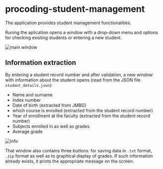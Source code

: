 # procoding-student-management

The application provides student management functionalities.

Runing the aplication opens a window with a drop-down menu and options for checking existing students or entering a new student.

![main window](https://user-images.githubusercontent.com/91345686/161242177-20a7faf7-b9ad-43a6-88e7-87bbb41d7cd8.png)

## Information extraction

By entering a student record number and after validation, a new window with information about the student opens (read from the JSON file `student_details.json`):
 - Name and surname 
 - Index number
 - Date of birth (extracted from JMBG)
 - which course is enrolled (extracted from the student record number)
 - Year of enrollment at the faculty (extracted from the student record number)
 - Subjects enrolled in as well as grades
 - Average grade

![info](https://user-images.githubusercontent.com/91345686/161242449-6241a4f7-8435-4006-a761-5b2f065d83a5.png)

That window also contains three buttons: for saving data in `.txt` format, `.zip` format as well as to graphical display of grades. If such information already exists, it prints the appropriate message on the screen.


 
